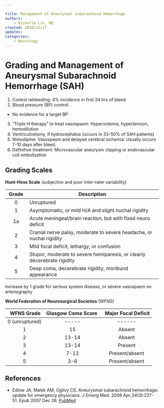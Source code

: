 ```yaml
---

title: Management of Aneurysmal Subarachnoid Hemorrhage
authors:
    - Michelle Lin, MD
created: 2010/12/17
updates:
categories:
    - Neurology
---
```


# Grading and Management of Aneurysmal Subarachnoid Hemorrhage (SAH)

1. Control rebleeding: 4% incidence in first 24 hrs of bleed
2. Blood pressure (BP) control:

- No evidence for a target BP

3. “Triple H therapy” to treat vasospasm: Hypervolemia, hypertension, hemodilution
4. Ventriculostomy, if hydrocephalus (occurs in 33-50% of SAH patients) 
5. <span class="drug">Nimodipine</span>: Vasospasm and delayed cerebral ischemia: Usually occurs 7-10 days after bleed. 
6. Definitive treatment: Microvascular aneurysm clipping or endovascular coil embolization

## Grading Scales

**Hunt-Hess Scale** (subjective and poor inter-rater variability) 

|  **Grade**  | **Description**                                                         |
| :---------: | ----------------------------------------------------------------------- |
|      0      | Unruptured                                                              |
|      1      | Asymptomatic, or mild H/A and slight nuchal rigidity                    |
|      1a     | Acute meningeal/brain reaction, but with fixed neuro deficit            |
|      2      | Cranial nerve palsy, moderate to severe headache, or nuchal rigidity    |
|      3      | Mild focal deficit, lethargy, or confusion                              |
|      4      | Stupor, moderate to severe hemiparesis, or clearly decerebrate rigidity |
|      5      | Deep coma, decerebrate rigidity, moribund appearance                    |

Increase by 1 grade for serious system disease, or severe vasospasm on arteriography

**World Federation of Neurosurgical Societies** (WFNS) 

|  **WFNS Grade** | **Glasgow Coma Score**  |  **Major Focal Deficit** |
| :-------------: | :---------------------: | :----------------------: |
|  0 (unruptured) |          -----          |          ------          |
|        1        |            15           |          Absent          |
|        2        |          13-14          |          Absent          |
|        3        |          13-14          |          Present         |
|        4        |           7-12          |      Present/absent      |
|        5        |           3-6           |      Present/absent      |

## References

- Edlow JA, Malek AM, Ogilvy CS. Aneurysmal subarachnoid hemorrhage: update for emergency physicians. J Emerg Med. 2008 Apr;34(3):237-51. Epub 2007 Dec 26. [PubMed](http://www.ncbi.nlm.nih.gov/pubmed/?term=18155383)
